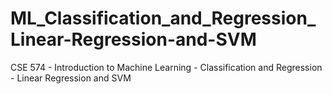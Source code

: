 # ML_Classification_and_Regression_Linear-Regression-and-SVM
CSE 574 - Introduction to Machine Learning - Classification and Regression - Linear Regression and SVM
